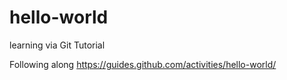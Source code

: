 # hello-world
learning via Git Tutorial

Following along https://guides.github.com/activities/hello-world/
